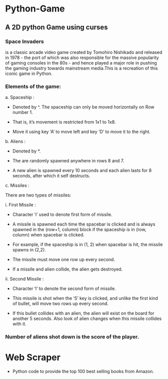 # Python-Game
## A 2D python Game using curses

### Space Invaders​

is a classic arcade video game created by Tomohiro Nishikado and released in 
1978 - the port of which was also responsible for the massive popularity of gaming consoles in 
the 80s - and hence played a major role in pushing the gaming industry towards mainstream 
media.This is a recreation of this iconic game in 
Python. 
 
### Elements of the game:
 
a. Spaceship​ : 

- Denoted by ^. The spaceship can only be moved horizontally on Row number 1.

- That is, it’s movement is restricted from 1x1 to 1x8. 

- Move it using key ‘A’ to move left and key ‘D’ to move it to the right.

b. Aliens​ :  

- Denoted by *. 

- The are randomly spawned anywhere in rows 8 and 7.

- A new alien is spawned every 10 seconds and each alien lasts for 8 seconds, after which it self destructs. 
 
 
c. Missiles​ : 

There are two types of missiles: 

i. First Missile​ :

- Character ‘i’ used to denote first form of missile. 
  
- A missile is spawned each time the spacebar is clicked and is always spawned in the (row+1, column) block if the spaceship is in (row, column) when spacebar is clicked. 
  
- For example, if the spaceship is in (1, 2) when spacebar is hit, the missile spawns in (2,2). 
  
- The missile must move one row up every second. 
  
- If a missile and alien collide, the alien gets destroyed.  

ii. Second Missile​ :

- Character ‘l’ to denote the second form of missile. 

- This missile is shot when the ‘S’ key is clicked, and unlike the first kind of bullet, will 
move two rows up every second.

- If this bullet collides with an alien, the alien will exist on the board for another 5 seconds. Also look of alien changes 
when this missile collides with it. 
 
### Number of aliens shot down is the score of the player.

# Web Scraper
- Python code to provide the top 100 best selling books from Amazon.

